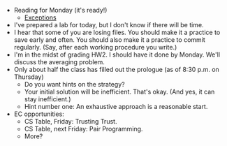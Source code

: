 * Reading for Monday (it's ready!)
    * [Exceptions](../readings/exceptions.html)
* I've prepared a lab for today, but I don't know if there will be time.
* I hear that some of you are losing files.  You should make it a practice
  to save early and often.  You should also make it a practice to commit
  regularly.  (Say, after each working procedure you write.)
* I'm in the midst of grading HW2.  I should have it done by Monday. 
  We'll discuss the averaging problem.
* Only about half the class has filled out the prologue (as of
  8:30 p.m. on Thursday)
    * Do you want hints on the strategy?
    * Your initial solution will be inefficient.  That's okay.
      (And yes, it can stay inefficient.)
    * Hint number one: An exhaustive approach is a reasonable start.
* EC opportunities:
    * CS Table, Friday: Trusting Trust.
    * CS Table, next Friday: Pair Programming.
    * More?
